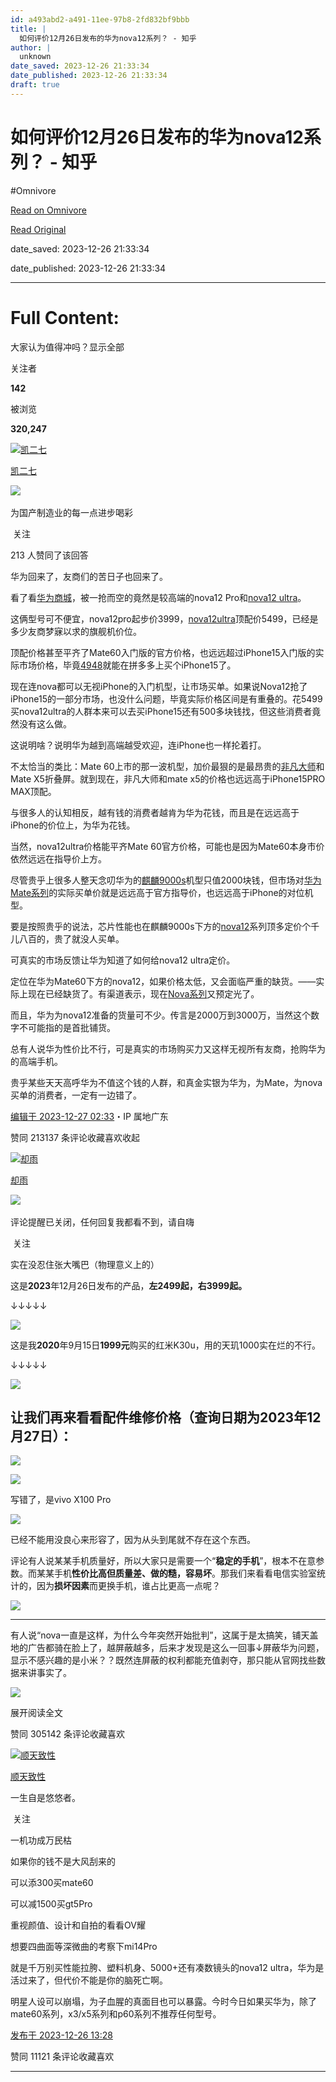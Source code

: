 ```yaml
---
id: a493abd2-a491-11ee-97b8-2fd832bf9bbb
title: |
  如何评价12月26日发布的华为nova12系列？ - 知乎
author: |
  unknown
date_saved: 2023-12-26 21:33:34
date_published: 2023-12-26 21:33:34
draft: true
---
```


# 如何评价12月26日发布的华为nova12系列？ - 知乎
#Omnivore

[Read on Omnivore](https://omnivore.app/me/12-26-nova-12-18caa61e62a)

[Read Original](https://www.zhihu.com/question/636719678/answer/3339590293)

date_saved: 2023-12-26 21:33:34

date_published: 2023-12-26 21:33:34

--- 

# Full Content: 

大家认为值得冲吗？显示全部 ​

关注者

**142**

被浏览

**320,247**

[![凯二七](https://proxy-prod.omnivore-image-cache.app/0x0,s0pxrRVOzb_mMd9w8Bx-MQFkpcvw44J3wu19n2xcc_zE/https://picx.zhimg.com/v2-8ed7931c1d7e8c17eee79b734379aae4_l.jpg?source=2c26e567)](https://www.zhihu.com/people/fhy-10)

[凯二七](https://www.zhihu.com/people/fhy-10)

​![](https://proxy-prod.omnivore-image-cache.app/0x0,sRpP1H2oa_TfsDLpATwsIt6ipVLRN7HlUZGTch2Ee4JQ/https://picx.zhimg.com/v2-4812630bc27d642f7cafcd6cdeca3d7a.jpg?source=88ceefae)

为国产制造业的每一点进步喝彩

​ 关注

213 人赞同了该回答

华为回来了，友商们的苦日子也回来了。

看了看[华为商城](https://www.zhihu.com/search?q=%E5%8D%8E%E4%B8%BA%E5%95%86%E5%9F%8E&search%5Fsource=Entity&hybrid%5Fsearch%5Fsource=Entity&hybrid%5Fsearch%5Fextra=%7B%22sourceType%22%3A%22answer%22%2C%22sourceId%22%3A3339590293%7D)，被一抢而空的竟然是较高端的nova12 Pro和[nova12 ultra](https://www.zhihu.com/search?q=nova12%20ultra&search%5Fsource=Entity&hybrid%5Fsearch%5Fsource=Entity&hybrid%5Fsearch%5Fextra=%7B%22sourceType%22%3A%22answer%22%2C%22sourceId%22%3A3339590293%7D)。

这俩型号可不便宜，nova12pro起步价3999，[nova12ultra](https://www.zhihu.com/search?q=nova12ultra&search%5Fsource=Entity&hybrid%5Fsearch%5Fsource=Entity&hybrid%5Fsearch%5Fextra=%7B%22sourceType%22%3A%22answer%22%2C%22sourceId%22%3A3339590293%7D)顶配价5499，已经是多少友商梦寐以求的旗舰机价位。

顶配价格甚至平齐了Mate60入门版的官方价格，也远远超过iPhone15入门版的实际市场价格，毕竟[4948](https://www.zhihu.com/search?q=4948&search%5Fsource=Entity&hybrid%5Fsearch%5Fsource=Entity&hybrid%5Fsearch%5Fextra=%7B%22sourceType%22%3A%22answer%22%2C%22sourceId%22%3A3339590293%7D)就能在拼多多上买个iPhone15了。

现在连nova都可以无视iPhone的入门机型，让市场买单。如果说Nova12抢了iPhone15的一部分市场，也没什么问题，毕竟实际价格区间是有重叠的。花5499买nova12ultra的人群本来可以去买iPhone15还有500多块钱找，但这些消费者竟然没有这么做。

这说明啥？说明华为越到高端越受欢迎，连iPhone也一样抡着打。

不太恰当的类比：Mate 60上市的那一波机型，加价最狠的是最昂贵的[非凡大师](https://www.zhihu.com/search?q=%E9%9D%9E%E5%87%A1%E5%A4%A7%E5%B8%88&search%5Fsource=Entity&hybrid%5Fsearch%5Fsource=Entity&hybrid%5Fsearch%5Fextra=%7B%22sourceType%22%3A%22answer%22%2C%22sourceId%22%3A3339590293%7D)和Mate X5折叠屏。就到现在，非凡大师和mate x5的价格也远远高于iPhone15PRO MAX顶配。

与很多人的认知相反，越有钱的消费者越肯为华为花钱，而且是在远远高于iPhone的价位上，为华为花钱。

当然，nova12ultra价格能平齐Mate 60官方价格，可能也是因为Mate60本身市价依然远远在指导价上方。

尽管贵乎上很多人整天念叨华为的[麒麟9000s](https://www.zhihu.com/search?q=%E9%BA%92%E9%BA%9F9000s&search%5Fsource=Entity&hybrid%5Fsearch%5Fsource=Entity&hybrid%5Fsearch%5Fextra=%7B%22sourceType%22%3A%22answer%22%2C%22sourceId%22%3A3339590293%7D)机型只值2000块钱，但市场对[华为Mate系列](https://www.zhihu.com/search?q=%E5%8D%8E%E4%B8%BAMate%E7%B3%BB%E5%88%97&search%5Fsource=Entity&hybrid%5Fsearch%5Fsource=Entity&hybrid%5Fsearch%5Fextra=%7B%22sourceType%22%3A%22answer%22%2C%22sourceId%22%3A3339590293%7D)的实际买单价就是远远高于官方指导价，也远远高于iPhone的对位机型。

要是按照贵乎的说法，芯片性能也在麒麟9000s下方的[nova12](https://www.zhihu.com/search?q=nova12&search%5Fsource=Entity&hybrid%5Fsearch%5Fsource=Entity&hybrid%5Fsearch%5Fextra=%7B%22sourceType%22%3A%22answer%22%2C%22sourceId%22%3A3339590293%7D)系列顶多定价个千儿八百的，贵了就没人买单。

可真实的市场反馈让华为知道了如何给nova12 ultra定价。

定位在华为Mate60下方的nova12，如果价格太低，又会面临严重的缺货。——实际上现在已经缺货了。有渠道表示，现在[Nova系列](https://www.zhihu.com/search?q=Nova%E7%B3%BB%E5%88%97&search%5Fsource=Entity&hybrid%5Fsearch%5Fsource=Entity&hybrid%5Fsearch%5Fextra=%7B%22sourceType%22%3A%22answer%22%2C%22sourceId%22%3A3339590293%7D)又预定光了。

而且，华为为nova12准备的货量可不少。传言是2000万到3000万，当然这个数字不可能指的是首批铺货。

总有人说华为性价比不行，可是真实的市场购买力又这样无视所有友商，抢购华为的高端手机。

贵乎某些天天高呼华为不值这个钱的人群，和真金实银为华为，为Mate，为nova买单的消费者，一定有一边错了。

[编辑于 2023-12-27 02:33](https://www.zhihu.com/question/636719678/answer/3339590293)・IP 属地广东

​赞同 213​​137 条评论​收藏​喜欢收起​

[![却雨](https://proxy-prod.omnivore-image-cache.app/0x0,s5U0NPqhFFzZbY7NAHHhMKRRnCEWN4o4eZdDmYiAC5fU/https://picx.zhimg.com/v2-b2f0426a6661f3048af9b87b6f65cb9b_l.jpg?source=1def8aca)](https://www.zhihu.com/people/que-yu-11)

[却雨](https://www.zhihu.com/people/que-yu-11)

​![](https://proxy-prod.omnivore-image-cache.app/0x0,sEQaOWrSM4sYxMszrQ6lhsM51WgM5AvlqxCkeG6GJZz4/https://pic1.zhimg.com/v2-4812630bc27d642f7cafcd6cdeca3d7a.jpg?source=88ceefae)

评论提醒已关闭，任何回复我都看不到，请自嗨

​ 关注

实在没忍住张大嘴巴（物理意义上的）

这是**2023**年12月26日发布的产品，**左2499起，右3999起。**

↓↓↓↓↓

![](https://proxy-prod.omnivore-image-cache.app/960x1028,sW66zv803Dvozrv3-_mo8vDx0XtCv3Z2o-tNUgnvlqbo/https://picx.zhimg.com/50/v2-4dc301678a3de666ebb6ffa9f4c03ff9_720w.jpg?source=1def8aca)

这是我**2020**年9月15日**1999元**购买的红米K30u，用的天玑1000实在烂的不行。

↓↓↓↓↓

![](https://proxy-prod.omnivore-image-cache.app/1080x0,sLe8vJmgN2i2xt5OZVKzijkOHiCC69_myGgvDIDAnunc/https://picx.zhimg.com/50/v2-317b2f7ffe2b638dfe79560004079dad_720w.jpg?source=1def8aca)

## **让我们再来看看配件维修价格（查询日期为2023年12月27日）：**

![](https://proxy-prod.omnivore-image-cache.app/930x0,szeB2h76LAdiHIyC4CtpSuhNwU89dBF_TZb8f_FXeztY/https://picx.zhimg.com/50/v2-90c87fe15d286b6ac6f0bff54ede00e6_720w.jpg?source=1def8aca)

![](https://proxy-prod.omnivore-image-cache.app/829x0,sHqc5k7r9eVtMIWHnpQ_-pyo9wPVklfkySZeypSUDSn0/https://picx.zhimg.com/50/v2-16c1f616baff8923c33e48201448854c_720w.jpg?source=1def8aca)

写错了，是vivo X100 Pro

![](https://proxy-prod.omnivore-image-cache.app/856x0,st5tCUf__ry78O0WJWqExTMClUPaOnJ7biRnCJZJ0kRc/https://pic1.zhimg.com/50/v2-ff0e136f35302c59eb947d703599ecf7_720w.jpg?source=1def8aca)

已经不能用没良心来形容了，因为从头到尾就不存在这个东西。

评论有人说某某手机质量好，所以大家只是需要一个“**稳定的手机**”，根本不在意参数。而某某手机**性价比高但质量差、做的糙，容易坏**。那我们来看看电信实验室统计的，因为**损坏因素**而更换手机，谁占比更高一点呢？

![](https://proxy-prod.omnivore-image-cache.app/1003x0,saNQxYMEdiBFOHeDIH5KxwYrMqUcGx_81nmCEcfcNiWU/https://pica.zhimg.com/50/v2-b808be94f7415fa6fac0e61dbcaed32c_720w.jpg?source=1def8aca)

---

有人说“nova一直是这样，为什么今年突然开始批判”，这属于是太搞笑，铺天盖地的广告都骑在脸上了，越屏蔽越多，后来才发现是这么一回事↓屏蔽华为问题，显示不感兴趣的是小米？？既然连屏蔽的权利都能充值剥夺，那只能从官网找些数据来讲事实了。

![](https://proxy-prod.omnivore-image-cache.app/1080x0,s3vJnRYvFaIt_p_mjNmgpiW0L7tC8m8TxcCokN5Bweog/https://picx.zhimg.com/50/v2-3c6224caa6c4218d0428eba86dfa7e06_720w.jpg?source=1def8aca)

展开阅读全文​

​赞同 305​​142 条评论​收藏​喜欢

[![顺天致性](https://proxy-prod.omnivore-image-cache.app/0x0,s43VvN7rS7HkJgWLqHjRid0BsO7JvcJwju4uGgBKgDmQ/https://pic1.zhimg.com/v2-2aa64f03d0c6ccf48abe407646e01b8d_l.jpg?source=1def8aca)](https://www.zhihu.com/people/guo-jia-meng-37)

[顺天致性](https://www.zhihu.com/people/guo-jia-meng-37)

一生自是悠悠者。

​ 关注

一机功成万民枯

如果你的钱不是大风刮来的

可以添300买mate60

可以减1500买gt5Pro

重视颜值、设计和自拍的看看OV耀

想要四曲面等深微曲的考察下mi14Pro

就是千万别买性能拉胯、塑料机身、5000+还有凑数镜头的nova12 ultra，华为是活过来了，但代价不能是你的脑死亡啊。

明星人设可以崩塌，为子血腥的真面目也可以暴露。今时今日如果买华为，除了mate60系列，x3/x5系列和p60系列不推荐任何型号。

[发布于 2023-12-26 13:28](https://www.zhihu.com/question/636719678/answer/3339565263)

​赞同 111​​21 条评论​收藏​喜欢

---

